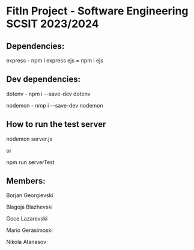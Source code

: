 # FitIn Project - Software Engineering SCSIT 2023/2024
## Dependencies:
express - npm i express
ejs = npm i ejs

## Dev dependencies:
dotenv - npm i --save-dev dotenv

nodemon - nmp i --save-dev nodemon

## How to run the test server
nodemon server.js

or

npm run serverTest

## Members:
Borjan Georgievski 

Blagoja Blazhevski 

Goce Lazarevski 

Mario Gerasimoski 

Nikola Atanasov
